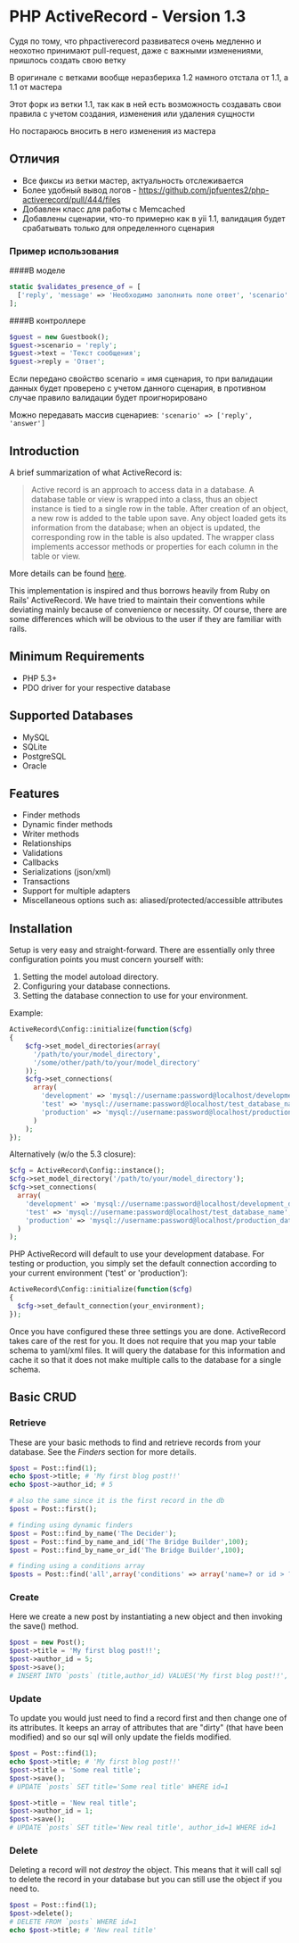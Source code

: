 # PHP ActiveRecord - Version 1.3 #

Судя по тому, что phpactiverecord развиватеся очень медленно и неохотно принимают pull-request, даже с важными изменениями, пришлось создать свою ветку

В оригинале с ветками вообще неразбериха 1.2 намного отстала от 1.1, а 1.1 от мастера

Этот форк из ветки 1.1, так как в ней есть возможность создавать свои правила с учетом создания, изменения или удаления сущности

Но постараюсь вносить в него изменения из мастера

## Отличия
- Все фиксы из ветки мастер, актуальность отслеживается
- Более удобный вывод логов - https://github.com/jpfuentes2/php-activerecord/pull/444/files
- Добавлен класс для работы с Memcached
- Добавлены сценарии, что-то примерно как в yii 1.1, валидация будет срабатывать только для определенного сценария

### Пример использования

####В моделе

```php
static $validates_presence_of = [
  ['reply', 'message' => 'Необходимо заполнить поле ответ', 'scenario' => 'reply'],
];
```

####В контроллере
```php
$guest = new Guestbook();
$guest->scenario = 'reply';
$guest->text = 'Текст сообщения';
$guest->reply = 'Ответ';
```
Если передано свойство scenario = имя сценария, то при валидации данных будет проверено с учетом данного сценария, в противном случае правило валидации будет проигнорировано

Можно передавать массив сценариев: `'scenario' => ['reply', 'answer']`

## Introduction ##
A brief summarization of what ActiveRecord is:

> Active record is an approach to access data in a database. A database table or view is wrapped into a class,
> thus an object instance is tied to a single row in the table. After creation of an object, a new row is added to
> the table upon save. Any object loaded gets its information from the database; when an object is updated, the
> corresponding row in the table is also updated. The wrapper class implements accessor methods or properties for
> each column in the table or view.

More details can be found [here](http://en.wikipedia.org/wiki/Active_record_pattern).

This implementation is inspired and thus borrows heavily from Ruby on Rails' ActiveRecord.
We have tried to maintain their conventions while deviating mainly because of convenience or necessity.
Of course, there are some differences which will be obvious to the user if they are familiar with rails.

## Minimum Requirements ##

- PHP 5.3+
- PDO driver for your respective database

## Supported Databases ##

- MySQL
- SQLite
- PostgreSQL
- Oracle

## Features ##

- Finder methods
- Dynamic finder methods
- Writer methods
- Relationships
- Validations
- Callbacks
- Serializations (json/xml)
- Transactions
- Support for multiple adapters
- Miscellaneous options such as: aliased/protected/accessible attributes

## Installation ##

Setup is very easy and straight-forward. There are essentially only three configuration points you must concern yourself with:

1. Setting the model autoload directory.
2. Configuring your database connections.
3. Setting the database connection to use for your environment.

Example:

```php
ActiveRecord\Config::initialize(function($cfg)
{
    $cfg->set_model_directories(array(
      '/path/to/your/model_directory',
      '/some/other/path/to/your/model_directory'
    ));
    $cfg->set_connections(
      array(
        'development' => 'mysql://username:password@localhost/development_database_name',
        'test' => 'mysql://username:password@localhost/test_database_name',
        'production' => 'mysql://username:password@localhost/production_database_name'
      )
    );
});
```

Alternatively (w/o the 5.3 closure):

```php
$cfg = ActiveRecord\Config::instance();
$cfg->set_model_directory('/path/to/your/model_directory');
$cfg->set_connections(
  array(
    'development' => 'mysql://username:password@localhost/development_database_name',
    'test' => 'mysql://username:password@localhost/test_database_name',
    'production' => 'mysql://username:password@localhost/production_database_name'
  )
);
```

PHP ActiveRecord will default to use your development database. For testing or production, you simply set the default
connection according to your current environment ('test' or 'production'):

```php
ActiveRecord\Config::initialize(function($cfg)
{
  $cfg->set_default_connection(your_environment);
});
```

Once you have configured these three settings you are done. ActiveRecord takes care of the rest for you.
It does not require that you map your table schema to yaml/xml files. It will query the database for this information and
cache it so that it does not make multiple calls to the database for a single schema.

## Basic CRUD ##

### Retrieve ###
These are your basic methods to find and retrieve records from your database.
See the *Finders* section for more details.

```php
$post = Post::find(1);
echo $post->title; # 'My first blog post!!'
echo $post->author_id; # 5

# also the same since it is the first record in the db
$post = Post::first();

# finding using dynamic finders
$post = Post::find_by_name('The Decider');
$post = Post::find_by_name_and_id('The Bridge Builder',100);
$post = Post::find_by_name_or_id('The Bridge Builder',100);

# finding using a conditions array
$posts = Post::find('all',array('conditions' => array('name=? or id > ?','The Bridge Builder',100)));
```

### Create ###
Here we create a new post by instantiating a new object and then invoking the save() method.

```php
$post = new Post();
$post->title = 'My first blog post!!';
$post->author_id = 5;
$post->save();
# INSERT INTO `posts` (title,author_id) VALUES('My first blog post!!', 5)
```

### Update ###
To update you would just need to find a record first and then change one of its attributes.
It keeps an array of attributes that are "dirty" (that have been modified) and so our
sql will only update the fields modified.

```php
$post = Post::find(1);
echo $post->title; # 'My first blog post!!'
$post->title = 'Some real title';
$post->save();
# UPDATE `posts` SET title='Some real title' WHERE id=1

$post->title = 'New real title';
$post->author_id = 1;
$post->save();
# UPDATE `posts` SET title='New real title', author_id=1 WHERE id=1
```

### Delete ###
Deleting a record will not *destroy* the object. This means that it will call sql to delete
the record in your database but you can still use the object if you need to.

```php
$post = Post::find(1);
$post->delete();
# DELETE FROM `posts` WHERE id=1
echo $post->title; # 'New real title'
```

